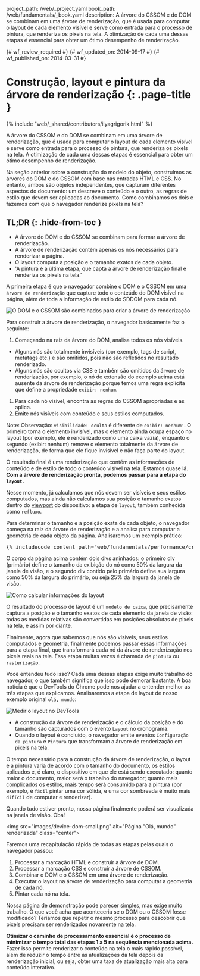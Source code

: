 project_path: /web/_project.yaml
book_path: /web/fundamentals/_book.yaml
description: A árvore do CSSOM e do DOM se combinam em uma árvore de renderização, que é usada para computar o layout de cada elemento visível e serve como entrada para o processo de pintura, que renderiza os pixels na tela. A otimização de cada uma dessas etapas é essencial para obter um ótimo desempenho de renderização.

{# wf_review_required #}
{# wf_updated_on: 2014-09-17 #}
{# wf_published_on: 2014-03-31 #}

# Construção, layout e pintura da árvore de renderização {: .page-title }

{% include "web/_shared/contributors/ilyagrigorik.html" %}


A árvore do CSSOM e do DOM se combinam em uma árvore de renderização, que é usada para computar o layout de cada elemento visível e serve como entrada para o processo de pintura, que renderiza os pixels na tela. A otimização de cada uma dessas etapas é essencial para obter um ótimo desempenho de renderização.


Na seção anterior sobre a construção do modelo do objeto, construímos as árvores do DOM e do CSSOM com base nas entradas HTML e CSS. No entanto, ambos são objetos independentes, que capturam diferentes aspectos do documento: um descreve o conteúdo e o outro, as regras de estilo que devem ser aplicadas ao documento. Como combinamos os dois e fazemos com que o navegador renderize pixels na tela?

## TL;DR {: .hide-from-toc }
- A árvore do DOM e do CSSOM se combinam para formar a árvore de renderização.
- A árvore de renderização contém apenas os nós necessários para renderizar a página.
- O layout computa a posição e o tamanho exatos de cada objeto.
- 'A pintura é a última etapa, que capta a árvore de renderização final e renderiza os pixels na tela.'


A primeira etapa é que o navegador combine o DOM e o CSSOM em uma `árvore de renderização` que capture todo o conteúdo do DOM visível na página, além de toda a informação de estilo do SDDOM para cada nó.

<img src="images/render-tree-construction.png" alt="O DOM e o CSSOM são combinados para criar a árvore de renderização" class="center">

Para construir a árvore de renderização, o navegador basicamente faz o seguinte:

1. Começando na raiz da árvore do DOM, analisa todos os nós visíveis.
  * Alguns nós são totalmente invisíveis (por exemplo, tags de script, metatags etc.) e são omitidos, pois não são refletidos no resultado renderizado.
  * Alguns nós são ocultos via CSS e também são omitidos da árvore de renderização, por exemplo, o nó de extensão do exemplo acima está ausente da árvore de renderização porque temos uma regra explícita que define a propriedade `exibir: nenhum`.
1. Para cada nó visível, encontra as regras do CSSOM apropriadas e as aplica.
2. Emite nós visíveis com conteúdo e seus estilos computados.

Note: Observação: `visibilidade: oculta` é diferente de `exibir: nenhum'`. O primeiro torna o elemento invisível, mas o elemento ainda ocupa espaço no layout (por exemplo, ele é renderizado como uma caixa vazia), enquanto o segundo (exibir: nenhum) remove o elemento totalmente da árvore de renderização, de forma que ele fique invisível e não faça parte do layout.

O resultado final é uma renderização que contém as informações de conteúdo e de estilo de todo o conteúdo visível na tela. Estamos quase lá.  **Com a árvore de renderização pronta, podemos passar para a etapa do `layout`.**

Nesse momento, já calculamos que nós devem ser visíveis e seus estilos computados, mas ainda não calculamos sua posição e tamanho exatos dentro do [viewport](/web/fundamentals/design-and-ui/responsive/#set-the-viewport) do dispositivo: a etapa de `layout`, também conhecida como `refluxo`.

Para determinar o tamanho e a posição exata de cada objeto, o navegador começa na raiz da árvore de renderização e a analisa para computar a geometria de cada objeto da página. Analisaremos um exemplo prático:

<pre class="prettyprint">
{% includecode content_path="web/fundamentals/performance/critical-rendering-path/_code/nested.html" region_tag="full" %}
</pre>

O corpo da página acima contém dois divs aninhados: o primeiro div (primário) define o tamanho da exibição do nó como 50% da largura da janela de visão, e o segundo div contido pelo primário define sua largura como 50% da largura do primário, ou seja 25% da largura da janela de visão.

<img src="images/layout-viewport.png" alt="Como calcular informações do layout" class="center">

O resultado do processo de layout é um `modelo de caixa`, que precisamente captura a posição e o tamanho exatos de cada elemento da janela de visão: todas as medidas relativas são convertidas em posições absolutas de pixels na tela, e assim por diante.

Finalmente, agora que sabemos que nós são visíveis, seus estilos computados e geometria, finalmente podemos passar essas informações para a etapa final, que transformará cada nó da árvore de renderização nos pixels reais na tela. Essa etapa muitas vezes é chamada de `pintura` ou `rasterização`.

Você entendeu tudo isso? Cada uma dessas etapas exige muito trabalho do navegador, o que também significa que isso pode demorar bastante. A boa notícia é que o DevTools do Chrome pode nos ajudar a entender melhor as três etapas que explicamos. Analisaremos a etapa de layout de nosso exemplo original `olá, mundo`:

<img src="images/layout-timeline.png" alt="Medir o layout no DevTools" class="center">

* A construção da árvore de renderização e o cálculo da posição e do tamanho são capturados com o evento `Layout` no cronograma.
* Quando o layout é concluído, o navegador emite eventos `Configuração da pintura` e `Pintura` que transformam a árvore de renderização em pixels na tela.

O tempo necessário para a construção da árvore de renderização, o layout e a pintura varia de acordo com o tamanho do documento, os estilos aplicados e, é claro, o dispositivo em que ele está sendo executado: quanto maior o documento, maior será o trabalho do navegador; quanto mais complicados os estilos, mais tempo será consumido para a pintura (por exemplo, é `fácil` pintar uma cor sólida, e uma cor sombreada é muito mais `difícil` de computar e renderizar).

Quando tudo estiver pronto, nossa página finalmente poderá ser visualizada na janela de visão. Oba!

<img src="images/device-dom-small.png" alt="Página "Olá, mundo" renderizada" class="center">

Faremos uma recapitulação rápida de todas as etapas pelas quais o navegador passou:

1. Processar a marcação HTML e construir a árvore de DOM.
2. Processar a marcação CSS e construir a árvore de CSSOM.
3. Combinar o DOM e o CSSOM em uma árvore de renderização.
4. Executar o layout na árvore de renderização para computar a geometria de cada nó.
5. Pintar cada nó na tela.

Nossa página de demonstração pode parecer simples, mas exige muito trabalho. O que você acha que aconteceria se o DOM ou o CSSOM fosse modificado? Teríamos que repetir o mesmo processo para descobrir que pixels precisam ser renderizados novamente na tela.

**Otimizar o caminho de processamento essencial é o processo de minimizar o tempo total das etapas 1 a 5 na sequência mencionada acima.** Fazer isso permite renderizar o conteúdo na tela o mais rápido possível, além de reduzir o tempo entre as atualizações da tela depois da renderização inicial, ou seja, obter uma taxa de atualização mais alta para conteúdo interativo.



